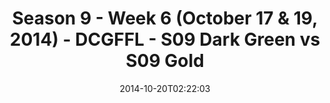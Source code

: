 ---
title: Season 9 - Week 6 (October 17 & 19, 2014) - DCGFFL - S09 Dark Green vs S09
  Gold
teams-score:
- team: _teams/s09-dark-green.md
  score: 45
- team: _teams/s09-gold.md
  score: 0
mvp: Jim Connolly (Green), Baxter O'Brien (Gold)
game-ball: N/A
season: 9
week: 6
date: '2014-10-20T02:22:03'
pageid: season-9-week-6-4455-vs-4457
---
